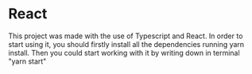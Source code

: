 # React

This project was made with the use of Typescript and React. In order to start using it, you should firstly install all the dependencies running yarn install. Then you could start working with it by writing down in terminal "yarn start" 
